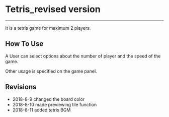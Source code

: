 # Tetris_revised version
----------
It is a tetris game for maximum 2 players.
## How To Use

A User can select options about the number of player and the speed of the game.

Other usage is specified on the game panel.

## Revisions
* 2018-8-9 changed the board color
* 2018-8-10 made previewing tile function
* 2018-8-11 added tetris BGM
